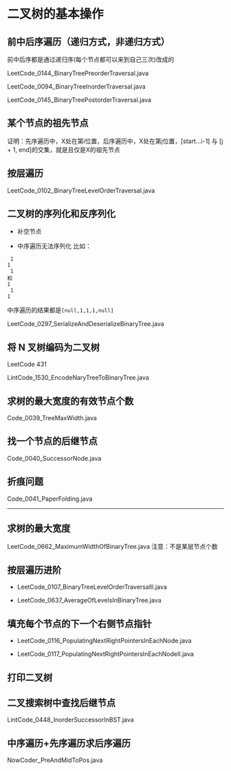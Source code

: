 # 二叉树的基本操作

## 前中后序遍历（递归方式，非递归方式）

前中后序都是通过递归序(每个节点都可以来到自己三次)改成的

LeetCode_0144_BinaryTreePreorderTraversal.java

LeetCode_0094_BinaryTreeInorderTraversal.java

LeetCode_0145_BinaryTreePostorderTraversal.java

## 某个节点的祖先节点

证明：先序遍历中，X处在第i位置，后序遍历中，X处在第j位置，[start...i-1] 与 [j + 1, end]的交集，就是且仅是X的祖先节点

## 按层遍历

LeetCode_0102_BinaryTreeLevelOrderTraversal.java

## 二叉树的序列化和反序列化

- 补空节点

- 中序遍历无法序列化 比如：

```text
 1
1
 1
和
1
 1
1
```

中序遍历的结果都是`[null,1,1,1,null]`

LeetCode_0297_SerializeAndDeserializeBinaryTree.java

## 将 N 叉树编码为二叉树

LeetCode 431

LintCode_1530_EncodeNaryTreeToBinaryTree.java

## 求树的最大宽度的有效节点个数

Code_0039_TreeMaxWidth.java

## 找一个节点的后继节点

Code_0040_SuccessorNode.java

## 折痕问题

Code_0041_PaperFolding.java

---

## 求树的最大宽度

LeetCode_0662_MaximumWidthOfBinaryTree.java 注意：不是某层节点个数

## 按层遍历进阶

- LeetCode_0107_BinaryTreeLevelOrderTraversalII.java

- LeetCode_0637_AverageOfLevelsInBinaryTree.java

## 填充每个节点的下一个右侧节点指针

- LeetCode_0116_PopulatingNextRightPointersInEachNode.java

- LeetCode_0117_PopulatingNextRightPointersInEachNodeII.java

## 打印二叉树

## 二叉搜索树中查找后继节点

LintCode_0448_InorderSuccessorInBST.java

## 中序遍历+先序遍历求后序遍历

NowCoder_PreAndMidToPos.java
